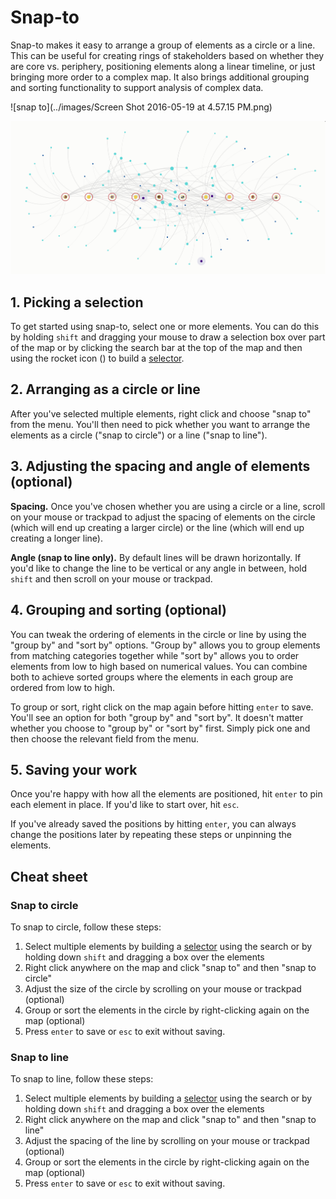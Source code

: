 # Snap-to

Snap-to makes it easy to arrange a group of elements as a circle or a line. This can be useful for creating rings of stakeholders based on whether they are core vs. periphery, positioning elements along a linear timeline, or just bringing more order to a complex map. It also brings additional grouping and sorting functionality to support analysis of complex data.

![snap to](../images/Screen Shot 2016-05-19 at 4.57.15 PM.png)

![snap to line](../images/linesnapto.png)

## 1. Picking a selection
To get started using snap-to, select one or more elements. You can do this by holding `shift` and dragging your mouse to draw a selection box over part of the map or by clicking the search bar at the top of the map and then using the rocket icon (<i class="fa fa-rocket"></i>) to build a [selector](/selectors.md).

## 2. Arranging as a circle or line
After you've selected multiple elements, right click and choose "snap to" from the menu. You'll then need to pick whether you want to arrange the elements as a circle ("snap to circle") or a line ("snap to line").

## 3. Adjusting the spacing and angle of elements (optional)
**Spacing.** Once you've chosen whether you are using a circle or a line, scroll on your mouse or trackpad to adjust the spacing of elements on the circle (which will end up creating a larger circle) or the line (which will end up creating a longer line).

**Angle (snap to line only).** By default lines will be drawn horizontally. If you'd like to change the line to be vertical or any angle in between, hold `shift` and then scroll on your mouse or trackpad.

## 4. Grouping and sorting (optional)
You can tweak the ordering of elements in the circle or line by using the "group by" and "sort by" options. "Group by" allows you to group elements from matching categories together while "sort by" allows you to order elements from low to high based on numerical values. You can combine both to achieve sorted groups where the elements in each group are ordered from low to high.

To group or sort, right click on the map again before hitting `enter` to save. You'll see an option for both "group by" and "sort by". It doesn't matter whether you choose to "group by" or "sort by" first. Simply pick one and then choose the relevant field from the menu.

## 5. Saving your work
Once you're happy with how all the elements are positioned, hit `enter` to pin each element in place. If you'd like to start over, hit `esc`.

If you've already saved the positions by hitting `enter`, you can always change the positions later by repeating these steps or unpinning the elements.

## Cheat sheet

### Snap to circle

To snap to circle, follow these steps:

1. Select multiple elements by building a [selector](/selectors.md) using the search or by holding down `shift` and dragging a box over the elements
2. Right click anywhere on the map and click "snap to" and then "snap to circle"
3. Adjust the size of the circle by scrolling on your mouse or trackpad (optional)
4. Group or sort the elements in the circle by right-clicking again on the map (optional)
5. Press `enter` to save or `esc` to exit without saving.

### Snap to line

To snap to line, follow these steps:

1. Select multiple elements by building a [selector](/selectors.md) using the search or by holding down `shift` and dragging a box over the elements
2. Right click anywhere on the map and click "snap to" and then "snap to line"
3. Adjust the spacing of the line by scrolling on your mouse or trackpad (optional)
4. Group or sort the elements in the circle by right-clicking again on the map (optional)
5. Press `enter` to save or `esc` to exit without saving.
